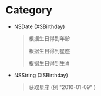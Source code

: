 # Category

* NSDate (XSBirthday)

	>根据生日得到年龄
	>
	>根据生日得到星座
	>
	>根据生日得到生肖
	
* NSString (XSBirthday)
	>获取星座  (例 "2010-01-09" )